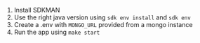 1. Install SDKMAN
2. Use the right java version using `sdk env install` and `sdk env`
3. Create a .env with `MONGO_URL` provided from a mongo instance
4. Run the app using `make start`